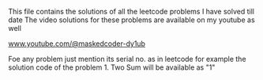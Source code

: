 This file contains the solutions of all the leetcode problems I have solved till date
The video solutions for these problems are available on my youtube as well

www.youtube.com/@maskedcoder-dy1ub


Foe any problem just mention its serial no. as in leetcode
for example the solution code of the problem 1. Two Sum will be available as "1"
